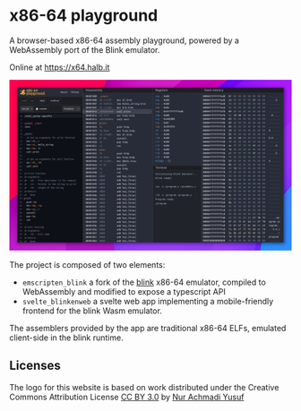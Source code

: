 # x86-64 playground

A browser-based x86-64 assembly playground, powered by a WebAssembly port of the Blink emulator.

Online at https://x64.halb.it

<img src="./docs/preview2.jpg" />

The project is composed of two elements:
- `emscripten_blink` a fork of the [blink](https://github.com/jart/blink/) x86-64 emulator, compiled to WebAssembly and modified to expose a typescript API
- `svelte_blinkenweb` a svelte web app implementing a mobile-friendly frontend for the blink Wasm emulator.

The assemblers provided by the app are traditional x86-64 ELFs, emulated client-side in the blink runtime.



## Licenses

The logo for this website is based on work distributed under the Creative Commons Attribution License [CC BY 3.0](https://creativecommons.org/publicdomain/mark/1.0/)
by [Nur Achmadi Yusuf](https://thenounproject.com/icon/wizard-hat-6586306/)



